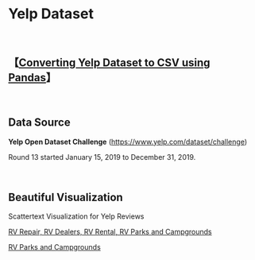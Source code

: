 # Yelp Dataset

<br>

## **【[Converting Yelp Dataset to CSV using Pandas](https://link.medium.com/0k0DEb3Qy1)】** 

<br>

## Data Source

**Yelp Open Dataset Challenge** (https://www.yelp.com/dataset/challenge)

Round 13 started January 15, 2019 to December 31, 2019.

<br>

## Beautiful Visualization

Scattertext Visualization for Yelp Reviews

[RV Repair, RV Dealers, RV Rental, RV Parks and Campgrounds](http://gyhou.com/RV-Yelp-Reviews-Scattertext.html)

[RV Parks and Campgrounds](http://gyhou.com/RV-Parks-Campgrounds-Yelp-Scattertext.html)
